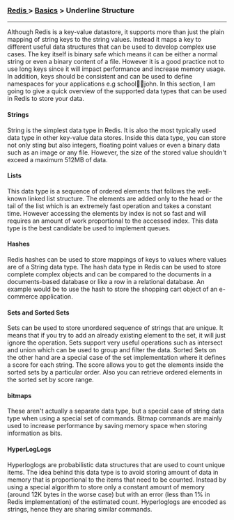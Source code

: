 



### [Redis ](../Redis.md) > [Basics](Basics.md) > Underline Structure
___



Although Redis is a key-value datastore, it supports more than just the plain mapping of string keys to the string values. Instead it maps a key to different useful data structures that can be used to develop complex use cases. The key itself is binary safe which means it can be either a normal string or even a binary content of a file. However it is a good practice not to use long keys since it will impact performance and increase memory usage. In addition, keys should be consistent and can be used to define namespaces for your applications e.g school:teacher:john. In this section, I am going to give a quick overview of the supported data types that can be used in Redis to store your data.


#### Strings

String is the simplest data type in Redis. It is also the most typically used data type in other key-value data stores. Inside this data type, you can store not only sting but also integers, floating point values or even a binary data such as an image or any file. However, the size of the stored value shouldn't exceed a maximum 512MB of data.

#### Lists

This data type is a sequence of ordered elements that follows the well-known linked list structure. The elements are added only to the head or the tail of the list which is an extremely fast operation and takes a constant time. However accessing the elements by index is not so fast and will requires an amount of work proportional to the accessed index. This data type is the best candidate be used to implement queues.

#### Hashes

Redis hashes can be used to store mappings of keys to values where values are of a String data type. The hash data type in Redis can be used to store complete complex objects and can be compared to the documents in a documents-based database or like a row in a relational database. An example would be to use the hash to store the shopping cart object of an e-commerce application.

#### Sets and Sorted Sets

Sets can be used to store unordered sequence of strings that are unique. It means that if you try to add an already existing element to the set, it will just ignore the operation. Sets support very useful operations such as intersect and union which can be used to group and filter the data. Sorted Sets on the other hand are a special case of the set implementation where it defines a score for each string. The score allows you to get the elements inside the sorted sets by a particular order. Also you can retrieve ordered elements in the sorted set by score range.

#### bitmaps

These aren't actually a separate data type, but a special case of string data type when using a special set of commands. Bitmap commands are mainly used to increase performance by saving memory space when storing information as bits. 

#### HyperLogLogs

Hyperloglogs are probabilistic data structures that are used to count unique items. The idea behind this data type is to avoid storing amount of data in memory that is proportional to the items that need to be counted. Instead by using a special algorithm to store only a constant amount of memory (around 12K bytes in the worse case) but with an error (less than 1% in Redis implementation) of the estimated count. Hyperloglogs are encoded as strings, hence they are sharing similar commands.


